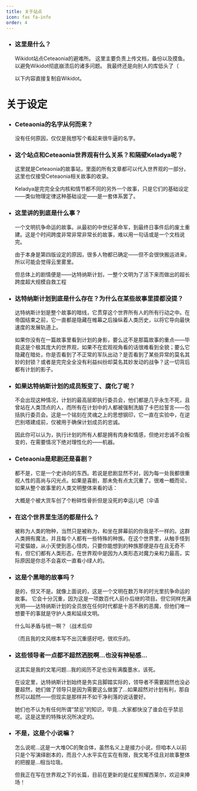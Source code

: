 ```yaml
---
title: 关于站点
icon: fas fa-info
order: 4
---
```

- ### 这里是什么？
   
   Wikidot站点Ceteaonia的避难所。
   这里主要负责上传文档，备份以及摸鱼。以避免Wikidot彻底崩溃后的诸多问题。
   我最终还是向别人的库低头了（
   
   以下内容直接复制自Wikidot。
 
# 关于设定
   
 - ### Ceteaonia的名字从何而来？
   没有任何原因，仅仅是我想写个看起来很牛逼的名字。

 - ### 这个站点和Ceteaonia世界观有什么关系？和隔壁Keladya呢？
   这里就是Ceteaonia的故事站，里面的所有文章都可以代入世界观的一部分，这里也仅接受Ceteaonia相关故事的收录。

   Keladya是完完全全内核和情节都不同的另外一个故事，只是它们的基础设定——类似物理定律这种基础设定——是一套体系罢了。

 - ### 这里讲的到底是什么事？
   一个文明抗争命运的故事。从最初的中世纪革命军，到最终日事件后的废土重建。这是个时间跨度非常非常非常长的故事，难以用一句话或是一个文档说完。

   由于本身是第四版设定的原因，很多人物都已确定——但不会很快搬运进来，所以可能会觉得云里雾里。

   但总体上的剧情便是——达特纳斯计划，一整个文明为了活下来而做出的超长跨度超大规模自救工程

  - ### 达特纳斯计划到底是什么存在？为什么在某些故事里提都没提？
    达特纳斯计划是整个故事的暗线，它贯穿这个世界所有人的所有行动之中。在帝国结束之前，它一直都是隐藏在帷幕之后操纵着人类历史，以将它导向最快速度的发展轨道上。
   
    如果你没有在一篇故事里看到计划的身影，要么这不是那篇故事的重点——毕竟这是个极其庞大的世界观，如果不在宏观视角看的话很难看到全貌；要么它隐藏在暗处，你是否看到了不正常的军队出动？是否看到了某些异常的莫名其妙的封锁？或者是完完全全没有利益纠纷却莫名其妙发动的战争？这一切背后都有计划的影子。

  - ### 如果达特纳斯计划的成员叛变了、腐化了呢？
    不会出现这种情况，计划的最高层即执行委员会，他们都是几乎永生不死，且曾站在人类顶点的人，而所有在计划中的人都被强制洗脑了卡巴拉誓言——包括执行委员会。这是一个铭刻在灵魂之上的思想钢印，它一直在实验中，在逆巴别塔建成前，仅被用于确保计划成员的忠诚。

    因此你可以认为，执行计划的所有人都是拥有肉身和情感，但绝对忠诚不会叛变的，在需要情况下绝对理性化的——机器。

  - ### Ceteaonia是悲剧还是喜剧？
    都不是，它是一个史诗向的东西。若说是悲剧显然不对，因为每一处我都很重视人性的高尚与闪光点。如果是喜剧，那未免有点太沉重了。很难一概而论，如果从整个故事里的人类文明整体来看的话：

    大概是个被大货车创了个粉碎性骨折但是没死的幸运儿吧（伞语

  - ### 在这个世界里生活的都是什么？
    被称为人类的物种，当然只是被称为，和坐在屏幕前的你我是不一样的。这群人类拥有魔法，并且每个人都有一些特殊的种族。在这个世界里，从触手怪到可爱猫娘，从小天使到恶心怪肉，只要你能想到的种族那便是存在且无奇不有，但它们都有人类形态，在世界观中是因为人类形态对魔力亲和力最高，实际原因是你总不会喜欢一直看小绿人的。

  - ### 这是个黑暗的故事吗？
    是的，但又不是。就像上面说的，这是一个文明在数万年的时光里抗争命运的故事。
    它会十分沉重，因为这是一项数百代人前仆后继的项目。但它同样充满光明——达特纳斯计划的全员放在任何时代都是十恶不赦的恶魔，但他们唯一想要干的事就是守护人类和延续文明。

    什么叫矛盾与统一啊？（战术后仰

    （而且我的文风根本写不出沉重感好吧，很欢乐的。

  - ### 这些领导者一点都不超然洒脱啊…也没有神秘感…
    这其实是我的文笔问题…我的阅历不足也没有满腹墨水，该死。

    在设定里，达特纳斯计划始终是务实且脚踏实际的，领导者不需要超然也没必要超然，她们做了领导只是因为需要这么做罢了…如果超然对计划有利，那自然可以超然——但现实是那样并不如干净利落的说话要好。

    她们也不认为有任何所谓“禁忌”的知识，毕竟…大家都快没了谁会在乎禁忌呢。这是这里的特殊状况所决定的。

  - ### 不是，这是个小说嘛？
    怎么说呢…这是一大堆OC的聚合体，虽然名义上是接力小说，但咱本人以前只是个写演绎剧本的，而且个人水平实在实在有限，我文笔不佳且对故事整体的把握是…相当垃圾。

    但我正在写在世界观之下的长篇，目前在更新的是红星照耀西莱尔，欢迎来捧场！
 
